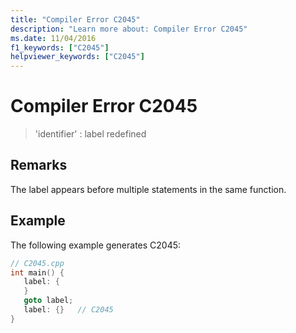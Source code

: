 ```yaml
---
title: "Compiler Error C2045"
description: "Learn more about: Compiler Error C2045"
ms.date: 11/04/2016
f1_keywords: ["C2045"]
helpviewer_keywords: ["C2045"]
---
```

# Compiler Error C2045

> 'identifier' : label redefined

## Remarks

The label appears before multiple statements in the same function.

## Example

The following example generates C2045:

```cpp
// C2045.cpp
int main() {
   label: {
   }
   goto label;
   label: {}   // C2045
}
```
